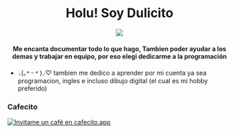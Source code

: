 <h1 align="center">Holu! Soy Dulicito</h1>
<p align="center">
  <img align="center" src="https://www.icegif.com/wp-content/uploads/2023/04/icegif-942.gif"/>
</p>
<h4 align="center"> Me encanta documentar todo lo que hago, Tambien poder ayudar a los demas y trabajar en equipo, por eso elegi dedicarme a la programación  </h4>

- ⸜(｡˃ ᵕ ˂ )⸝♡  tambien me dedico a aprender por mi cuenta ya sea programacion, ingles e incluso dibujo digital (el cual es mi hobby preferido)


<h3>Cafecito </h3>
  <p>  </p>
<a href='https://cafecito.app/dulicito' rel='noopener' target='_pink'><img srcset='https://cdn.cafecito.app/imgs/buttons/button_1.png 1x, https://cdn.cafecito.app/imgs/buttons/button_1_2x.png 2x, https://cdn.cafecito.app/imgs/buttons/button_1_3.75x.png 3.75x' src='https://cdn.cafecito.app/imgs/buttons/button_1.png' alt='Invitame un café en cafecito.app' /></a>
